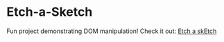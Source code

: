 # Etch-a-Sketch

Fun project demonstrating DOM manipulation! Check it out: <a href="https://mnasser02.github.io/Etch-a-Sketch/">Etch a skEtch</a>

